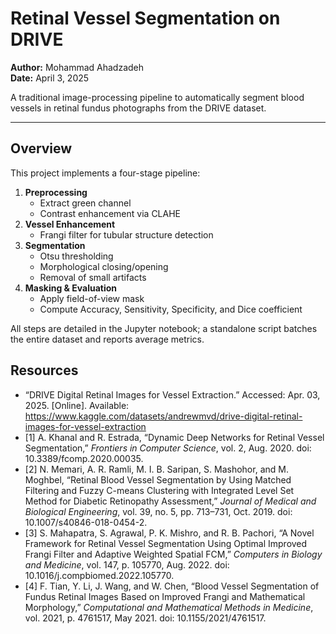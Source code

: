 # Retinal Vessel Segmentation on DRIVE

**Author:** Mohammad Ahadzadeh  
**Date:** April 3, 2025  

A traditional image-processing pipeline to automatically segment blood vessels in retinal fundus photographs from the DRIVE dataset.

---

## Overview

This project implements a four-stage pipeline:

1. **Preprocessing**  
   - Extract green channel  
   - Contrast enhancement via CLAHE  
2. **Vessel Enhancement**  
   - Frangi filter for tubular structure detection  
3. **Segmentation**  
   - Otsu thresholding  
   - Morphological closing/opening  
   - Removal of small artifacts  
4. **Masking & Evaluation**  
   - Apply field-of-view mask  
   - Compute Accuracy, Sensitivity, Specificity, and Dice coefficient

All steps are detailed in the Jupyter notebook; a standalone script batches the entire dataset and reports average metrics.

## Resources

- “DRIVE Digital Retinal Images for Vessel Extraction.” Accessed: Apr. 03, 2025. [Online]. Available: https://www.kaggle.com/datasets/andrewmvd/drive-digital-retinal-images-for-vessel-extraction
- [1] A. Khanal and R. Estrada, “Dynamic Deep Networks for Retinal Vessel Segmentation,” *Frontiers in Computer Science*, vol. 2, Aug. 2020. doi: 10.3389/fcomp.2020.00035.
- [2] N. Memari, A. R. Ramli, M. I. B. Saripan, S. Mashohor, and M. Moghbel, “Retinal Blood Vessel Segmentation by Using Matched Filtering and Fuzzy C-means Clustering with Integrated Level Set Method for Diabetic Retinopathy Assessment,” *Journal of Medical and Biological Engineering*, vol. 39, no. 5, pp. 713–731, Oct. 2019. doi: 10.1007/s40846-018-0454-2.
- [3] S. Mahapatra, S. Agrawal, P. K. Mishro, and R. B. Pachori, “A Novel Framework for Retinal Vessel Segmentation Using Optimal Improved Frangi Filter and Adaptive Weighted Spatial FCM,” *Computers in Biology and Medicine*, vol. 147, p. 105770, Aug. 2022. doi: 10.1016/j.compbiomed.2022.105770.
- [4] F. Tian, Y. Li, J. Wang, and W. Chen, “Blood Vessel Segmentation of Fundus Retinal Images Based on Improved Frangi and Mathematical Morphology,” *Computational and Mathematical Methods in Medicine*, vol. 2021, p. 4761517, May 2021. doi: 10.1155/2021/4761517.
